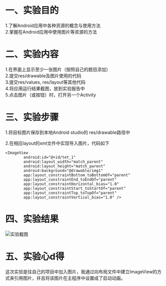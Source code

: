 # 一、实验目的
1.了解Android应用中各种资源的概念与使用方法  
2.掌握在Android应用中使用图片等资源的方法  
# 二、实验内容
1.在界面上显示至少一张图片（按照自己的题目添加）  
2.提交res/drawable及图片使用的代码  
3.提交res/values, res/layout等其他代码  
4.将应用运行结果截图，放到实验报告中  
5.点击图片（或按钮）时，打开另一个Activity
# 三、实验步骤
1.将目标图片保存到本地Android studio的 res/drawable路径中  

2.在相应layout的xml文件中实现导入图片，代码如下

```
<ImageView
        android:id="@+id/tet_1"
        android:layout_width="match_parent"
        android:layout_height="match_parent"
        android:background="@drawable/img1"
        app:layout_constraintBottom_toBottomOf="parent"
        app:layout_constraintEnd_toEndOf="parent"
        app:layout_constraintHorizontal_bias="1.0"
        app:layout_constraintStart_toStartOf="parent"
        app:layout_constraintTop_toTopOf="parent"
        app:layout_constraintVertical_bias="1.0" />
```    
# 四、实验结果
![实验截图](https://github.com/rsdczhs/android-labs-2020/blob/master/students/net1814080903313/lab03img.png)

# 五、实验心d得
这次实验是往自己的项目中加入图片，我通过向布局文件中建立ImageView的方式来引用图片，并且将该图片在主程序中设置成了启动动画。
